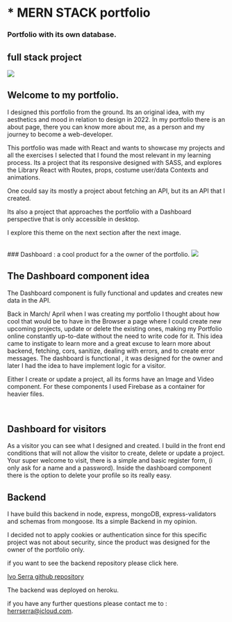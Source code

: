# * MERN STACK portfolio
### Portfolio with its own database.
## full stack project

<img src="../../portofolio/src/images/portfolioImage.png">

<br>

## Welcome to my portfolio. 
I designed this portfolio from the ground. Its an original idea, with my aesthetics and mood in relation to design in 2022. 
In my portfolio there is an about page, there you can know more about me, as a person and my journey to become a web-developer.

This portfolio was made with React and wants to showcase my projects and all the exercises I selected that I found the most relevant in my learning process.
Its a project that its responsive designed with SASS, and explores the Library React with Routes, props, costume user/data Contexts and animations.

One could say its mostly a project about fetching an API, but its an API that I created. 

Its also a project that approaches the portfolio with a Dashboard perspective that is only accessible in desktop.

I explore this theme on the next section after the next image.

<br>
### Dashboard : a cool product for a the owner of the portfolio.
<img src="../../BRproj/portofolio/src/images/dashboard.png">

## The Dashboard component idea 
The Dashboard component is fully functional and updates and creates new data in the API.

Back in March/ April when I was creating my portfolio I thought about how cool that would be to have in the Browser a page where I could create new upcoming projects, update or delete the existing ones, making my Portfolio online constantly up-to-date without the need to write code for it. 
This idea came to instigate to learn more and a great excuse to learn more about backend, fetching, cors, sanitize,  dealing with errors, and to create error messages. The dashboard is functional , it was designed for the owner and later I had the idea to have implement logic for a visitor. 

Either I create or update a project, all its forms have an Image and Video component. For these components I used Firebase as a container for heavier files.

<br>

## Dashboard for visitors
As a visitor you can see what I designed and created. I build in the front end conditions that will not allow the visitor to create, delete or update a project. Your super welcome to visit, there is a simple and basic register form, (i only ask for a name and a password). Inside the dashboard component there is the option to delete your profile so its really easy.

## Backend
 I have build this backend in node, express, mongoDB, express-validators and schemas from mongoose. Its a simple Backend in my opinion.

 I decided not to apply cookies or authentication since for this specific project was not about security, since the product was designed for the owner of the portfolio only. 

 if you want to see the backend repository please click here.

 [ Ivo Serra github repository ](https://github.com/ivoserra/portfolioBackend)

 The backend was deployed on heroku. 

 if you have any further questions please contact me to : herrserra@icloud.com.


